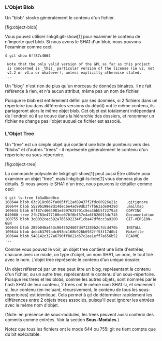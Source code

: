 ### L'Objet Blob ###

Un "blob" stocke généralement le contenu d'un fichier.

[fig:object-blob]

Vous pouvez utiliser linkgit:git-show[1] pour examiner le contenu de
n'importe quel blob. Si nous avons le SHA1 d'un blob, nous pouvons l'examiner
comme ceci:

    $ git show 6ff87c4664

     Note that the only valid version of the GPL as far as this project
     is concerned is _this_ particular version of the license (ie v2, not
     v2.2 or v3.x or whatever), unless explicitly otherwise stated.
    ...

Un "blog" n'est rien de plus qu'un morceau de données binaires. Il ne fait
référence à rien, et n'a aucun attribut, même pas un nom de fichier.

Puisque le blob est entièrement défini par ses données, si 2 fichiers dans
un répertoire (ou dans différentes versions du dépôt) ont le même contenu,
ils partageront alors le même objet blob. Cet objet est totalement
indépendant de l'endroit où il se trouve dans la hiérarchie des dossiers,
et renommer un fichier ne change pas l'objet auquel ce fichier est
associé.

### L'Objet Tree ###

Un "tree" est un simple objet qui contient une liste de pointeurs vers des
"blobs" et d'autres "trees" - il représente généralement le contenu d'un
répertoire ou sous-répertoire.

[fig:object-tree]

La commande polyvalente linkgit:git-show[1] peut aussi Être utilisée pour
examiner un objet "tree", mais linkgit:git-ls-tree[1] vous donnera plus de
détails. Si nous avons le SHA1 d'un tree, nous pouvons le détailler comme ceci:

    $ git ls-tree fb3a8bdd0ce
    100644 blob 63c918c667fa005ff12ad89437f2fdc80926e21c    .gitignore
    100644 blob 5529b198e8d14decbe4ad99db3f7fb632de0439d    .mailmap
    100644 blob 6ff87c4664981e4397625791c8ea3bbb5f2279a3    COPYING
    040000 tree 2fb783e477100ce076f6bf57e4a6f026013dc745    Documentation
    100755 blob 3c0032cec592a765692234f1cba47dfdcc3a9200    GIT-VERSION-GEN
    100644 blob 289b046a443c0647624607d471289b2c7dcd470b    INSTALL
    100644 blob 4eb463797adc693dc168b926b6932ff53f17d0b1    Makefile
    100644 blob 548142c327a6790ff8821d67c2ee1eff7a656b52    README
    ...

Comme vous pouvez le voir, un objet tree contient une liste d'entrées,
chacune avec un mode, un type d'objet, un nom SHA1, un nom, le tout trié
avec le nom. L'objet tree représente le contenu d'un unique dossier.

Un objet référencé par un tree peut être un blog, représentant le contenu
d'un fichier, ou un autre tree, représentant le contenu d'un sous-répertoire.
Puisque les trees et les blobs, comme les autres objets, sont nommés par le
hash SHA1 de leur contenu, 2 trees ont le même nom SHA1 si, et seulement si,
leur contenu (en incluant, récursivement, le contenu de tous les 
sous-répertoires) est identique. Cela permet à git de déterminer rapidement
les différences entre 2 objets trees associés, puisqu'il peut ignorer les
entrées avec le même nom d'objet.

(Note: en présence de sous-modules, les trees peuvent aussi contenir des
commits comme entrées. Voir la section **Sous-Modules**.)

Notez que tous les fichiers ont le mode 644 ou 755: git ne tient compte que
du bit exécutable.
